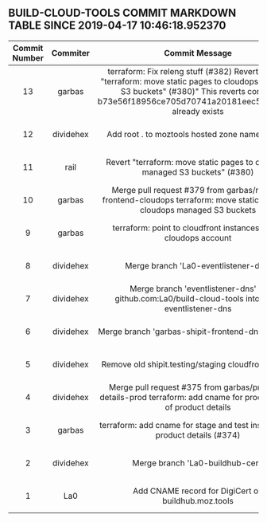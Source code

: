 ## BUILD-CLOUD-TOOLS COMMIT MARKDOWN TABLE SINCE 2019-04-17 10:46:18.952370

| Commit Number | Commiter | Commit Message | Commit Url | Date | 
|:---:|:----:|:----------------------------------:|:------:|:----:| 
|13|garbas|terraform: Fix releng stuff (#382) Revert "Revert "terraform: move static pages to cloudops managed S3 buckets" (#380)" This reverts commit b73e56f18956ce705d70741a20181eec552ba211. already exists|[URL](https://github.com/mozilla-releng/build-cloud-tools/commit/e08a2a542121bf3ffda8aa2b1a552a673f4f34a1)|2019-04-23 17:13:45
|12|dividehex|Add root . to moztools hosted zone name (#381)|[URL](https://github.com/mozilla-releng/build-cloud-tools/commit/55518a745b7076ea407cc96d860594363777dbbe)|2019-04-23 15:40:34
|11|rail|Revert "terraform: move static pages to cloudops managed S3 buckets" (#380)|[URL](https://github.com/mozilla-releng/build-cloud-tools/commit/b73e56f18956ce705d70741a20181eec552ba211)|2019-04-23 15:08:25
|10|garbas|Merge pull request #379 from garbas/releng-frontend-cloudops terraform: move static pages to cloudops managed S3 buckets|[URL](https://github.com/mozilla-releng/build-cloud-tools/commit/88d853fd79dd41b11f957d8ba571ba39eee6149a)|2019-04-23 11:16:50
|9|garbas|terraform: point to cloudfront instances under cloudops account|[URL](https://github.com/mozilla-releng/build-cloud-tools/commit/a65be299b354707fdc2f0253b178c152d4a2e200)|2019-04-23 11:10:28
|8|dividehex|Merge branch 'La0-eventlistener-dns'|[URL](https://github.com/mozilla-releng/build-cloud-tools/commit/2638ee1cffe3247220b09309b31968da45baba36)|2019-04-11 15:37:54
|7|dividehex|Merge branch 'eventlistener-dns' of github.com:La0/build-cloud-tools into La0-eventlistener-dns|[URL](https://github.com/mozilla-releng/build-cloud-tools/commit/f00618266a297cb38c24255beb19e2e2a971ceb4)|2019-04-11 15:31:20
|6|dividehex|Merge branch 'garbas-shipit-frontend-dns-change'|[URL](https://github.com/mozilla-releng/build-cloud-tools/commit/2f2084122aae6f50d2857648c6311cd4ade0bc25)|2019-04-10 19:53:39
|5|dividehex|Remove old shipit.testing/staging cloudfront aliases|[URL](https://github.com/mozilla-releng/build-cloud-tools/commit/1e174b58c66ff028838f21f852028da0c0808678)|2019-04-10 19:53:23
|4|dividehex|Merge pull request #375 from garbas/product-details-prod terraform: add cname for prod instance of product details|[URL](https://github.com/mozilla-releng/build-cloud-tools/commit/f033efed161948ac58fcf8d27dd0916c850da112)|2019-03-20 19:38:02
|3|garbas|terraform: add cname for stage and test instances of product details (#374)|[URL](https://github.com/mozilla-releng/build-cloud-tools/commit/e987befaa7836352a8fc899b295b4b632951f037)|2019-03-12 18:33:52
|2|dividehex|Merge branch 'La0-buildhub-cert'|[URL](https://github.com/mozilla-releng/build-cloud-tools/commit/3962e62c72251ae9fc531bdb5b14ba40243a5b70)|2018-12-04 16:30:17
|1|La0|Add CNAME record for DigiCert on buildhub.moz.tools|[URL](https://github.com/mozilla-releng/build-cloud-tools/commit/7fe44bf80d48b949c4d65c7642e3e4b69780af84)|2018-12-04 15:48:33


